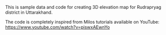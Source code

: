This is sample data and code for creating 3D elevation map for Rudrapryag district in Uttarakhand.

The code is completely inspired from Milos tutorials available on YouTube: https://www.youtube.com/watch?v=piswxAEwnYo

